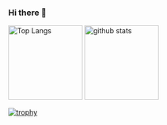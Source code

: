 ### Hi there 👋

<p align="left"> 
  <img alt="Top Langs" height="150px" src="https://github-readme-stats.vercel.app/api/top-langs/?username={Neru-Neru}&layout=compact&show_icons=true&theme=onedark" />
  <img alt="github stats" height="150px" src="https://github-readme-stats.vercel.app/api?username={Neru-Neru}&theme=onedark&show_icons=ture" />
</p>

[![trophy](https://github-profile-trophy.vercel.app/?username={Neru-Neru}&theme=onedark&column=7
)](https://github.com/ryo-ma/github-profile-trophy)

